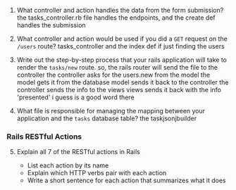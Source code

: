 
1. What controller and action handles the data from the form submission?
the tasks_controller.rb file handles the endpoints, and the create def handles the submission

2. What controller and action would be used if you did a `GET` request on the `/users` route?
tasks_controller and the index def if just finding the users

3. Write out the step-by-step process that your rails application will take to render the `tasks/new` route.
so, the rails router will send the file to the controller
the controller asks for the users.new from the model
the model gets it from the database
model sends it back to the controller
the controller sends the info to the views
views sends it back with the info 'presented' i guess is a good word there

4. What file is responsible for managing the mapping between your application and the `tasks` database table?
the taskjsonjbuilder

### Rails RESTful Actions

5. Explain all 7 of the RESTful actions in Rails

   - List each action by its name
   - Explain which HTTP verbs pair with each action
   - Write a short sentence for each action that summarizes what it does